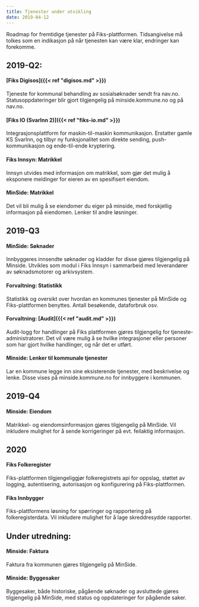 ```yaml
--- 
title: Tjenester under utvikling
date: 2019-04-12
--- 
```


Roadmap for fremtidige tjenester på Fiks-plattformen. Tidsangivelse må tolkes som en indikasjon på når tjenesten kan være klar, endringer kan forekomme.

## 2019-Q2:
#### [Fiks Digisos]({{< ref "digisos.md" >}})
Tjeneste for kommunal behandling av sosialsøknader sendt fra nav.no. Statusoppdateringer blir gjort tilgjengelig på minside.kommune.no og på nav.no.

#### [Fiks IO (SvarInn 2)]({{< ref "fiks-io.md" >}})
Integrasjonsplattform for maskin-til-maskin kommunikasjon. Erstatter gamle KS SvarInn, og tilbyr ny funksjonalitet som direkte sending, push-kommunikasjon og ende-til-ende kryptering.

#### Fiks Innsyn: Matrikkel
Innsyn utvides med informasjon om matrikkel, som gjør det mulig å eksponere meldinger for eieren av en spesifisert eiendom.

#### MinSide: Matrikkel
Det vil bli mulig å se eiendomer du eiger på minside, med forskjellig informasjon på eiendomen. Lenker til andre løsninger.

## 2019-Q3
#### MinSide: Søknader
Innbyggeres innsendte søknader og kladder for disse gjøres tilgjengelig på Minside. Utvikles som modul i Fiks Innsyn i sammarbeid med leverandører av søknadsmotorer og arkivsystem.

#### Forvaltning: Statistikk
Statistikk og oversikt over hvordan en kommunes tjenester på MinSide og Fiks-plattformen benyttes. Antall besøkende, dataforbruk osv.  

#### Forvaltning: [Audit]({{< ref "audit.md" >}})
Audit-logg for handlinger på Fiks plattformen gjøres tilgjengelig for tjeneste-administratorer. Det vil være mulig å se hvilke integrasjoner eller personer som har gjort hvilke handlinger, og når det er utført.

#### Minside: Lenker til kommunale tjenester
Lar en kommune legge inn sine eksisterende tjenester, med beskrivelse og lenke. Disse vises på minside.kommune.no for innbyggere i kommunen.

## 2019-Q4
#### Minside: Eiendom
Matrikkel- og eiendomsinformasjon gjøres tilgjengelig på MinSide. Vil inkludere mulighet for å sende korrigeringer på evt. feilaktig informasjon.

## 2020
#### Fiks Folkeregister
Fiks-plattformen tilgjengeliggjør folkeregistrets api for oppslag, støttet av logging, autentisering, autorisasjon og konfigurering på Fiks-plattformen.

#### Fiks Innbygger
Fiks-plattformens løsning for spørringer og rapportering på folkeregisterdata. Vil inkludere mulighet for å lage skreddresydde rapporter.

## Under utredning:

#### Minside: Faktura
Faktura fra kommunen gjøres tilgjengelig på MinSide.

#### Minside: Byggesaker
Byggesaker, både historiske, pågående søknader og avsluttede gjøres tilgjengelig på MinSide, med status og oppdateringer for pågående saker.

